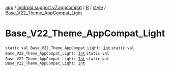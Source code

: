 [app](../../../index.md) / [android.support.v7.appcompat](../../index.md) / [R](../index.md) / [style](index.md) / [Base_V22_Theme_AppCompat_Light](.)

# Base_V22_Theme_AppCompat_Light

`static val Base_V22_Theme_AppCompat_Light: `[`Int`](https://kotlinlang.org/api/latest/jvm/stdlib/kotlin/-int/index.html)
`static val Base_V22_Theme_AppCompat_Light: `[`Int`](https://kotlinlang.org/api/latest/jvm/stdlib/kotlin/-int/index.html)
`static val Base_V22_Theme_AppCompat_Light: `[`Int`](https://kotlinlang.org/api/latest/jvm/stdlib/kotlin/-int/index.html)
`static val Base_V22_Theme_AppCompat_Light: `[`Int`](https://kotlinlang.org/api/latest/jvm/stdlib/kotlin/-int/index.html)